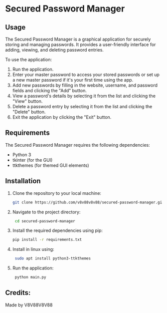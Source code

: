 # Secured Password Manager

## Usage

The Secured Password Manager is a graphical application for securely storing and managing passwords. It provides a user-friendly interface for adding, viewing, and deleting password entries.

To use the application:
1. Run the application.
2. Enter your master password to access your stored passwords or set up a new master password if it's your first time using the app.
3. Add new passwords by filling in the website, username, and password fields and clicking the "Add" button.
4. View a password's details by selecting it from the list and clicking the "View" button.
5. Delete a password entry by selecting it from the list and clicking the "Delete" button.
6. Exit the application by clicking the "Exit" button.

## Requirements

The Secured Password Manager requires the following dependencies:
- Python 3
- tkinter (for the GUI)
- ttkthemes (for themed GUI elements)

## Installation

1. Clone the repository to your local machine:

   ```bash
   git clone https://github.com/v8v88v8v88/secured-password-manager.git
2. Navigate to the project directory:

   ```bash
    cd secured-password-manager

3. Install the required dependencies using pip:
    ```bash
    pip install -r requirements.txt

3. Install in linux using:
    ````bash
     sudo apt install python3-ttkthemes

4. Run the application:
   ```bash
    python main.py

## Credits:

Made by V8V88V8V88
